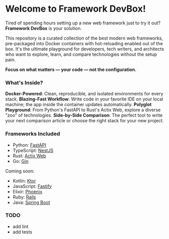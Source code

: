 # Welcome to Framework DevBox!

Tired of spending hours setting up a new web framework just to try it out? **Framework DevBox** is your solution.

This repository is a curated collection of the best modern web frameworks, pre-packaged into Docker containers with hot-reloading enabled out of the box. It's the ultimate playground for developers, tech writers, and architects who want to explore, learn, and compare technologies without the setup pain.

**Focus on what matters — your code — not the configuration.**

### What's Inside?

**Docker-Powered**: Clean, reproducible, and isolated environments for every stack.
**Blazing-Fast Workflow**: Write code in your favorite IDE on your local machine; the app inside the container updates automatically.
**Polyglot Playground**: From Python's FastAPI to Rust's Actix Web, explore a diverse "zoo" of technologies.
**Side-by-Side Comparison**: The perfect tool to write your next comparison article or choose the right stack for your new project.

### Frameworks Included

- Python: [FastAPI](https://github.com/fastapi/fastapi)
- TypeScript: [NestJS](https://github.com/nestjs/nest)
- Rust: [Actix Web](https://github.com/actix/actix-web)
- Go: [Gin](https://github.com/gin-gonic/gin)

Coming soon:
- Kotlin: [Ktor](https://github.com/ktorio/ktor)
- JavaScript: [Fastify](https://github.com/fastify/fastify)
- Elixir: [Phoenix](https://github.com/phoenixframework/phoenix)
- Ruby: [Rails](https://github.com/rails/rails)
- Java: [Spring Boot](https://github.com/spring-projects/spring-boot)

### TODO

- add lint
- add tests
